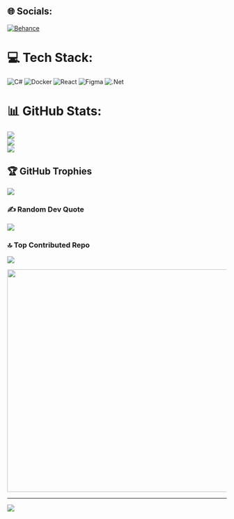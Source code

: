 
## 🌐 Socials:
[![Behance](https://img.shields.io/badge/Behance-1769ff?logo=behance&logoColor=white)](https://behance.net/ialebedeff) 

# 💻 Tech Stack:
![C#](https://img.shields.io/badge/c%23-%23239120.svg?style=flat&logo=c-sharp&logoColor=white) ![Docker](https://img.shields.io/badge/docker-%230db7ed.svg?style=flat&logo=docker&logoColor=white) ![React](https://img.shields.io/badge/react-%2320232a.svg?style=flat&logo=react&logoColor=%2361DAFB) 	![Figma](https://img.shields.io/badge/figma-%23F24E1E.svg?style=flat&logo=figma&logoColor=white) ![.Net](https://img.shields.io/badge/.NET-5C2D91?style=flat&logo=.net&logoColor=white)
# 📊 GitHub Stats:
![](https://github-readme-stats.vercel.app/api?username=ialebedeff&theme=dark&hide_border=true&include_all_commits=false&count_private=true)<br/>
![](https://github-readme-streak-stats.herokuapp.com/?user=ialebedeff&theme=dark&hide_border=true)<br/>
![](https://github-readme-stats.vercel.app/api/top-langs/?username=ialebedeff&theme=dark&hide_border=true&include_all_commits=false&count_private=true&layout=compact)

## 🏆 GitHub Trophies
![](https://github-profile-trophy.vercel.app/?username=ialebedeff&theme=radical&no-frame=true&no-bg=false&margin-w=4)

### ✍️ Random Dev Quote
![](https://quotes-github-readme.vercel.app/api?type=vetical&theme=radical)

### 🔝 Top Contributed Repo
![](https://github-contributor-stats.vercel.app/api?username=ialebedeff&limit=5&theme=algolia&combine_all_yearly_contributions=true)

<img src="https://rm.up.railway.app/" width="512px"/>

---
[![](https://visitcount.itsvg.in/api?id=ialebedeff&icon=6&color=6)](https://visitcount.itsvg.in)

<!-- Proudly created with GPRM ( https://gprm.itsvg.in ) -->
